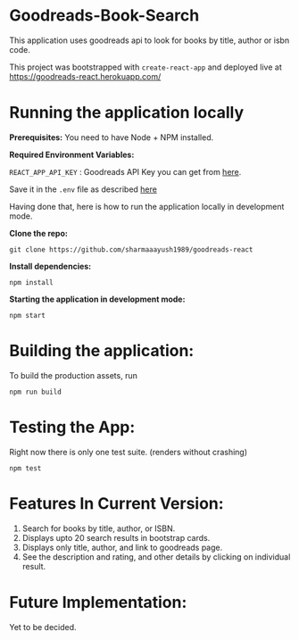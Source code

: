 # **Goodreads-Book-Search**

This application uses goodreads api to look for books by title, author or isbn code.

This project was bootstrapped with `create-react-app` and deployed live at https://goodreads-react.herokuapp.com/

# Running the application locally

**Prerequisites:** You need to have Node + NPM installed.

**Required Environment Variables:**

`REACT_APP_API_KEY` : Goodreads API Key you can get from [here](https://www.goodreads.com/api/keys).

Save it in the `.env` file as described [here](https://github.com/facebook/create-react-app/blob/master/packages/react-scripts/template/README.md#adding-custom-environment-variables)

Having done that, here is how to run the application locally in development mode.

**Clone the repo:**

    git clone https://github.com/sharmaaayush1989/goodreads-react

**Install dependencies:**

    npm install

**Starting the application in development mode:**

    npm start

# Building the application:

To build the production assets, run

    npm run build

# Testing the App:

Right now there is only one test suite. (renders without crashing)

    npm test

# Features In Current Version:

1. Search for books by title, author, or ISBN.
2. Displays upto 20 search results in bootstrap cards.
3. Displays only title, author, and link to goodreads page.
4. See the description and rating, and other details by clicking on individual result.

# Future Implementation:

Yet to be decided. 
